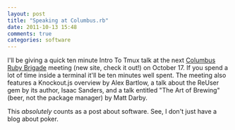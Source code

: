 ```yaml
---
layout: post
title: "Speaking at Columbus.rb"
date: 2011-10-13 15:48
comments: true
categories: software
---
```


I'll be giving a quick ten minute Intro To Tmux talk at the next [Columbus Ruby Brigade](http://columbusrb.com) meeting (new site, check it out!) on October 17. If you spend a lot of time inside a terminal it'll be ten minutes well spent. The meeting also features a Knockout.js overview by Alex Bartlow, a talk about the ReUser gem by its author, Isaac Sanders, and a talk entitled "The Art of Brewing" (beer, not the package manager) by Matt Darby. 

This _absolutely_ counts as a post about software. See, I don't just have a blog about poker.
